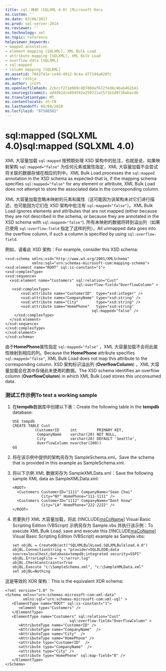 ```yaml
---
title: sql：映射 (SQLXML 4.0) |Microsoft Docs
ms.custom: ''
ms.date: 03/06/2017
ms.prod: sql-server-2014
ms.reviewer: ''
ms.technology: xml
ms.topic: reference
helpviewer_keywords:
- mapped annotation
- element mapping [SQLXML], XML Bulk Load
- attribute mapping [SQLXML], XML Bulk Load
- overflow data [SQLXML]
- sql:mapped
- column mapping [SQLXML]
ms.assetid: 7042741e-ce4d-4912-9c4a-d77194a028fc
author: rothja
ms.author: jroth
ms.openlocfilehash: 2cbccf271e069cd87860af672fed6c4bab462b41
ms.sourcegitcommit: ad4d92dce894592a259721a1571b1d8736abacdb
ms.translationtype: MT
ms.contentlocale: zh-CN
ms.lasthandoff: 08/04/2020
ms.locfileid: "87586582"
---
```

# <a name="sqlmapped-sqlxml-40"></a><span data-ttu-id="18391-102">sql:mapped (SQLXML 4.0)</span><span class="sxs-lookup"><span data-stu-id="18391-102">sql:mapped (SQLXML 4.0)</span></span>
  <span data-ttu-id="18391-103">XML 大容量加载 `sql:mapped` 按预期处理 XSD 架构中的批注，也就是说，如果映射架构 `sql:mapped="false"` 为任何元素或属性指定，XML 大容量加载不会尝试将关联的数据存储在相应的列中。</span><span class="sxs-lookup"><span data-stu-id="18391-103">XML Bulk Load processes the `sql:mapped` annotation in the XSD schema as expected-that is, if the mapping schema specifies `sql:mapped="false"` for any element or attribute, XML Bulk Load does not attempt to store the associated data in the corresponding column.</span></span>  
  
 <span data-ttu-id="18391-104">XML 大容量加载忽略未映射的元素和属性（这可能因为该架构未对它们进行描述，也可能因为它们在 XSD 架构中批注有 `sql:mapped="false"`）。</span><span class="sxs-lookup"><span data-stu-id="18391-104">XML Bulk Load ignores elements and attributes that are not mapped (either because they are not described in the schema, or because they are annotated in the XSD schema with `sql:mapped="false"`).</span></span> <span data-ttu-id="18391-105">所有未映射的数据将转到溢出列（如果已使用 `sql:overflow-field` 指定了这样的列）。</span><span class="sxs-lookup"><span data-stu-id="18391-105">All unmapped data goes into the overflow column, if such a column is specified by using `sql:overflow-field`.</span></span>  
  
 <span data-ttu-id="18391-106">例如，请看此 XSD 架构：</span><span class="sxs-lookup"><span data-stu-id="18391-106">For example, consider this XSD schema:</span></span>  
  
```  
<xsd:schema xmlns:xsd="http://www.w3.org/2001/XMLSchema"  
            xmlns:sql="urn:schemas-microsoft-com:mapping-schema">  
<xsd:element name="ROOT" sql:is-constant="1">  
<xsd:complexType>  
<xsd:sequence>  
  <xsd:element name="Customers" sql:relation="Cust"  
                                sql:overflow-field="OverflowColumn" >  
   <xsd:complexType>  
       <xsd:attribute name="CustomerID"  type="xsd:integer" />  
       <xsd:attribute name="CompanyName" type="xsd:string" />  
       <xsd:attribute name="City"        type="xsd:string" />  
       <xsd:attribute name="HomePhone"   type="xsd:string"   
                                       sql:mapped="false" />  
    </xsd:complexType>  
  </xsd:element>  
</xsd:sequence>  
</xsd:complexType>  
</xsd:element>  
</xsd:schema>  
```  
  
 <span data-ttu-id="18391-107">由于**HomePhone**属性指定 `sql:mapped="false"` ，XML 大容量加载不会将此属性映射到相应的列。</span><span class="sxs-lookup"><span data-stu-id="18391-107">Because the **HomePhone** attribute specifies `sql:mapped="false"`, XML Bulk Load does not map this attribute to the corresponding column.</span></span> <span data-ttu-id="18391-108">XSD 架构标识溢出列 (**OverflowColumn**) ，XML 大容量加载会在其中存储此未使用的数据。</span><span class="sxs-lookup"><span data-stu-id="18391-108">The XSD schema identifies an overflow column (**OverflowColumn**) in which XML Bulk Load stores this unconsumed data.</span></span>  
  
### <a name="to-test-a-working-sample"></a><span data-ttu-id="18391-109">测试工作示例</span><span class="sxs-lookup"><span data-stu-id="18391-109">To test a working sample</span></span>  
  
1.  <span data-ttu-id="18391-110">在**tempdb**数据库中创建以下表：</span><span class="sxs-lookup"><span data-stu-id="18391-110">Create the following table in the **tempdb** database:</span></span>  
  
    ```  
    USE tempdb  
    CREATE TABLE Cust  
              (CustomerID     int         PRIMARY KEY,  
               CompanyName    varchar(20) NOT NULL,  
               City           varchar(20) DEFAULT 'Seattle',  
               OverflowColumn nvarchar(200))  
    GO  
    ```  
  
2.  <span data-ttu-id="18391-111">将在该示例中提供的架构另存为 SampleSchema.xml。</span><span class="sxs-lookup"><span data-stu-id="18391-111">Save the schema that is provided in this example as SampleSchema.xml.</span></span>  
  
3.  <span data-ttu-id="18391-112">将以下示例 XML 数据另存为 SampleXMLData.xml：</span><span class="sxs-lookup"><span data-stu-id="18391-112">Save the following sample XML data as SampleXMLData.xml:</span></span>  
  
    ```  
    <ROOT>  
      <Customers CustomerID="1111" CompanyName="Sean Chai"   
                 City="NY" HomePhone="111-1111" />  
      <Customers CustomerID="1112" CompanyName="Dont Know"   
                 City="LA" HomePhone="222-2222" />  
    </ROOT>  
    ```  
  
4.  <span data-ttu-id="18391-113">若要执行 XML 大容量加载，将此 [!INCLUDE[msCoName](../../../includes/msconame-md.md)] Visual Basic Scripting Edition (VBScript) 示例另存为 Sample.vbs 并执行该示例：</span><span class="sxs-lookup"><span data-stu-id="18391-113">To execute XML Bulk Load, save and execute this [!INCLUDE[msCoName](../../../includes/msconame-md.md)] Visual Basic Scripting Edition (VBScript) example as Sample.vbs:</span></span>  
  
    ```  
    set objBL = CreateObject("SQLXMLBulkLoad.SQLXMLBulkload.4.0")  
    objBL.ConnectionString = "provider=SQLOLEDB;data source=localhost;database=tempdb;integrated security=SSPI"  
    objBL.ErrorLogFile = "c:\error.log"  
    objBL.CheckConstraints=True  
    objBL.Execute "c:\SampleSchema.xml", "c:\SampleXMLData.xml"  
    set objBL=Nothing  
    ```  
  
 <span data-ttu-id="18391-114">这是等效的 XDR 架构：</span><span class="sxs-lookup"><span data-stu-id="18391-114">This is the equivalent XDR schema:</span></span>  
  
```  
<?xml version="1.0" ?>  
<Schema xmlns="urn:schemas-microsoft-com:xml-data"   
        xmlns:sql="urn:schemas-microsoft-com:xml-sql" >   
   <ElementType name="ROOT" sql:is-constant="1">  
      <element type="Customers" />  
   </ElementType>  
   <ElementType name="Customers" sql:relation="Cust"  
                             sql:overflow-field="OverflowColumn" >  
      <AttributeType name="CustomerID" />  
      <AttributeType name="CompanyName"  />  
      <AttributeType name="City"  />  
      <AttributeType name="HomePhone" />  
      <attribute type="CustomerID"  />  
      <attribute type="CompanyName"  />  
      <attribute type="City" />  
      <attribute type="HomePhone" sql:map-field="0" />  
   </ElementType>  
</Schema>  
```  
  
  
